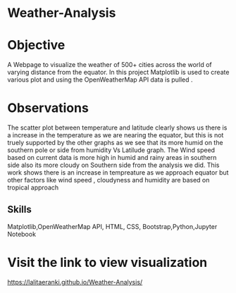 # Weather-Analysis
# Objective
A Webpage  to visualize the weather of 500+ cities across the world of varying distance from the equator. In this project Matplotlib is used to create various plot and using the  OpenWeatherMap API data is pulled .
# Observations
The scatter plot between temperature and latitude clearly shows us there is a increase in the temperature as we are nearing the equator, but this is not truely supported by the other graphs as we see that its more humid on the southern pole or side from humidity Vs Latilude graph. The Wind speed based on current data is more high in humid and rainy areas in southern side also its more cloudy on Southern side from the analysis we did. This work shows there is an increase in tempreature as we approach equator but other factors like wind speed , cloudyness and humidity are based on tropical approach
## Skills
Matplotlib,OpenWeatherMap API, HTML, CSS, Bootstrap,Python,Jupyter Notebook
# Visit the link to view visualization
https://lalitaeranki.github.io/Weather-Analysis/
